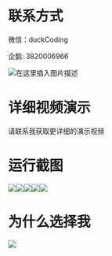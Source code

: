 # 联系方式

微信：duckCoding

企鹅: 3820006966

![在这里插入图片描述](http://upload.cxycsx.vip/91ab4bcb4f2c4c6db86365bb6d6e9c62.jpeg)

# 详细视频演示

请联系我获取更详细的演示视频

# 运行截图

![](http://www.bysj52.com/uploadfile/ueditor/image/202306/%E6%AF%95%E8%AE%BEssm527%E5%9F%BA%E4%BA%8ESSM%E5%AE%9E%E9%AA%8C%E5%AE%A4%E6%8E%92%E8%AF%BE%E7%B3%BB%E7%BB%9F+vue%E6%AF%95%E4%B8%9A%E8%AE%BE%E8%AE%A1/4.png)![](http://www.bysj52.com/uploadfile/ueditor/image/202306/%E6%AF%95%E8%AE%BEssm527%E5%9F%BA%E4%BA%8ESSM%E5%AE%9E%E9%AA%8C%E5%AE%A4%E6%8E%92%E8%AF%BE%E7%B3%BB%E7%BB%9F+vue%E6%AF%95%E4%B8%9A%E8%AE%BE%E8%AE%A1/1.png)![](http://www.bysj52.com/uploadfile/ueditor/image/202306/%E6%AF%95%E8%AE%BEssm527%E5%9F%BA%E4%BA%8ESSM%E5%AE%9E%E9%AA%8C%E5%AE%A4%E6%8E%92%E8%AF%BE%E7%B3%BB%E7%BB%9F+vue%E6%AF%95%E4%B8%9A%E8%AE%BE%E8%AE%A1/5.png)![](http://www.bysj52.com/uploadfile/ueditor/image/202306/%E6%AF%95%E8%AE%BEssm527%E5%9F%BA%E4%BA%8ESSM%E5%AE%9E%E9%AA%8C%E5%AE%A4%E6%8E%92%E8%AF%BE%E7%B3%BB%E7%BB%9F+vue%E6%AF%95%E4%B8%9A%E8%AE%BE%E8%AE%A1/3.png)![](http://www.bysj52.com/uploadfile/ueditor/image/202306/%E6%AF%95%E8%AE%BEssm527%E5%9F%BA%E4%BA%8ESSM%E5%AE%9E%E9%AA%8C%E5%AE%A4%E6%8E%92%E8%AF%BE%E7%B3%BB%E7%BB%9F+vue%E6%AF%95%E4%B8%9A%E8%AE%BE%E8%AE%A1/2.png)

# 为什么选择我

![](http://upload.cxycsx.vip/%E7%A8%8B%E5%BA%8F%E8%AE%BE%E8%AE%A1.png)

